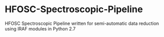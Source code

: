 # HFOSC-Spectroscopic-Pipeline

HFOSC Spectroscopic Pipeline written for semi-automatic data reduction
using IRAF modules in Python 2.7
